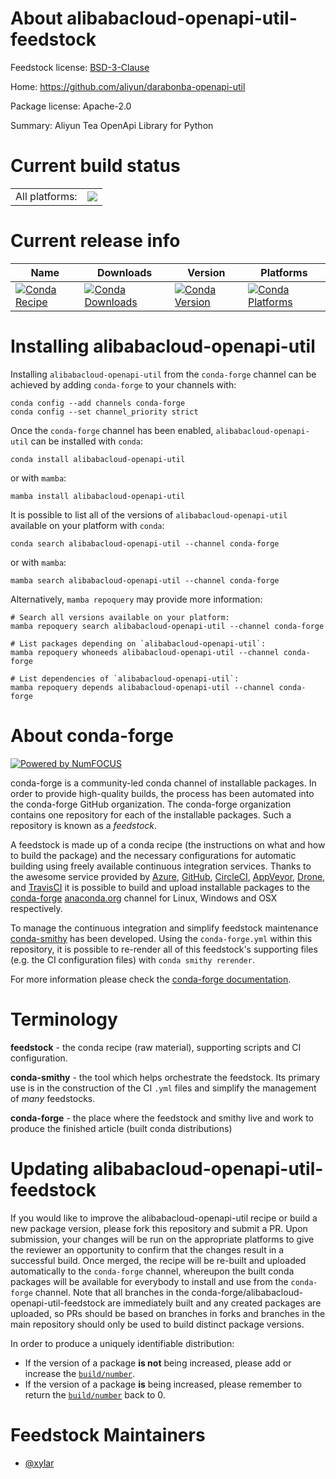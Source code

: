 About alibabacloud-openapi-util-feedstock
=========================================

Feedstock license: [BSD-3-Clause](https://github.com/conda-forge/alibabacloud-openapi-util-feedstock/blob/main/LICENSE.txt)

Home: https://github.com/aliyun/darabonba-openapi-util

Package license: Apache-2.0

Summary: Aliyun Tea OpenApi Library for Python

Current build status
====================


<table><tr><td>All platforms:</td>
    <td>
      <a href="https://dev.azure.com/conda-forge/feedstock-builds/_build/latest?definitionId=19843&branchName=main">
        <img src="https://dev.azure.com/conda-forge/feedstock-builds/_apis/build/status/alibabacloud-openapi-util-feedstock?branchName=main">
      </a>
    </td>
  </tr>
</table>

Current release info
====================

| Name | Downloads | Version | Platforms |
| --- | --- | --- | --- |
| [![Conda Recipe](https://img.shields.io/badge/recipe-alibabacloud--openapi--util-green.svg)](https://anaconda.org/conda-forge/alibabacloud-openapi-util) | [![Conda Downloads](https://img.shields.io/conda/dn/conda-forge/alibabacloud-openapi-util.svg)](https://anaconda.org/conda-forge/alibabacloud-openapi-util) | [![Conda Version](https://img.shields.io/conda/vn/conda-forge/alibabacloud-openapi-util.svg)](https://anaconda.org/conda-forge/alibabacloud-openapi-util) | [![Conda Platforms](https://img.shields.io/conda/pn/conda-forge/alibabacloud-openapi-util.svg)](https://anaconda.org/conda-forge/alibabacloud-openapi-util) |

Installing alibabacloud-openapi-util
====================================

Installing `alibabacloud-openapi-util` from the `conda-forge` channel can be achieved by adding `conda-forge` to your channels with:

```
conda config --add channels conda-forge
conda config --set channel_priority strict
```

Once the `conda-forge` channel has been enabled, `alibabacloud-openapi-util` can be installed with `conda`:

```
conda install alibabacloud-openapi-util
```

or with `mamba`:

```
mamba install alibabacloud-openapi-util
```

It is possible to list all of the versions of `alibabacloud-openapi-util` available on your platform with `conda`:

```
conda search alibabacloud-openapi-util --channel conda-forge
```

or with `mamba`:

```
mamba search alibabacloud-openapi-util --channel conda-forge
```

Alternatively, `mamba repoquery` may provide more information:

```
# Search all versions available on your platform:
mamba repoquery search alibabacloud-openapi-util --channel conda-forge

# List packages depending on `alibabacloud-openapi-util`:
mamba repoquery whoneeds alibabacloud-openapi-util --channel conda-forge

# List dependencies of `alibabacloud-openapi-util`:
mamba repoquery depends alibabacloud-openapi-util --channel conda-forge
```


About conda-forge
=================

[![Powered by
NumFOCUS](https://img.shields.io/badge/powered%20by-NumFOCUS-orange.svg?style=flat&colorA=E1523D&colorB=007D8A)](https://numfocus.org)

conda-forge is a community-led conda channel of installable packages.
In order to provide high-quality builds, the process has been automated into the
conda-forge GitHub organization. The conda-forge organization contains one repository
for each of the installable packages. Such a repository is known as a *feedstock*.

A feedstock is made up of a conda recipe (the instructions on what and how to build
the package) and the necessary configurations for automatic building using freely
available continuous integration services. Thanks to the awesome service provided by
[Azure](https://azure.microsoft.com/en-us/services/devops/), [GitHub](https://github.com/),
[CircleCI](https://circleci.com/), [AppVeyor](https://www.appveyor.com/),
[Drone](https://cloud.drone.io/welcome), and [TravisCI](https://travis-ci.com/)
it is possible to build and upload installable packages to the
[conda-forge](https://anaconda.org/conda-forge) [anaconda.org](https://anaconda.org/)
channel for Linux, Windows and OSX respectively.

To manage the continuous integration and simplify feedstock maintenance
[conda-smithy](https://github.com/conda-forge/conda-smithy) has been developed.
Using the ``conda-forge.yml`` within this repository, it is possible to re-render all of
this feedstock's supporting files (e.g. the CI configuration files) with ``conda smithy rerender``.

For more information please check the [conda-forge documentation](https://conda-forge.org/docs/).

Terminology
===========

**feedstock** - the conda recipe (raw material), supporting scripts and CI configuration.

**conda-smithy** - the tool which helps orchestrate the feedstock.
                   Its primary use is in the construction of the CI ``.yml`` files
                   and simplify the management of *many* feedstocks.

**conda-forge** - the place where the feedstock and smithy live and work to
                  produce the finished article (built conda distributions)


Updating alibabacloud-openapi-util-feedstock
============================================

If you would like to improve the alibabacloud-openapi-util recipe or build a new
package version, please fork this repository and submit a PR. Upon submission,
your changes will be run on the appropriate platforms to give the reviewer an
opportunity to confirm that the changes result in a successful build. Once
merged, the recipe will be re-built and uploaded automatically to the
`conda-forge` channel, whereupon the built conda packages will be available for
everybody to install and use from the `conda-forge` channel.
Note that all branches in the conda-forge/alibabacloud-openapi-util-feedstock are
immediately built and any created packages are uploaded, so PRs should be based
on branches in forks and branches in the main repository should only be used to
build distinct package versions.

In order to produce a uniquely identifiable distribution:
 * If the version of a package **is not** being increased, please add or increase
   the [``build/number``](https://docs.conda.io/projects/conda-build/en/latest/resources/define-metadata.html#build-number-and-string).
 * If the version of a package **is** being increased, please remember to return
   the [``build/number``](https://docs.conda.io/projects/conda-build/en/latest/resources/define-metadata.html#build-number-and-string)
   back to 0.

Feedstock Maintainers
=====================

* [@xylar](https://github.com/xylar/)

